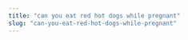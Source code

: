 ```yaml
---
title: "can you eat red hot dogs while pregnant"
slug: "can-you-eat-red-hot-dogs-while-pregnant"
---
```


